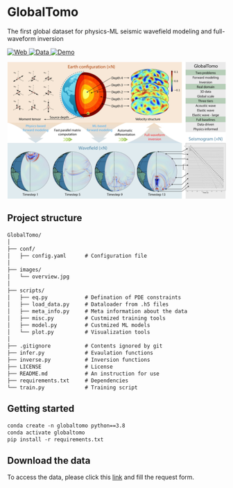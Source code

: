 # GlobalTomo
The first global dataset for physics-ML seismic wavefield modeling and full-waveform inversion

<p align="left">
    <a href='https://global-tomo.github.io/'>
    <img src='https://img.shields.io/badge/Web-Page-yellow?style=plastic&logo=Google%20chrome&logoColor=yellow' alt='Web'>
    </a>
    <a href='https://forms.gle/wC1mLULDmoQYpugo8'>
    <img src='https://img.shields.io/badge/Data-Form-blue?style=plastic&logo=Google%20chrome&logoColor=blue' alt='Data'>
    </a>
    <a href='https://vimeo.com/957588046'>
      <img src='https://img.shields.io/badge/Demo-Vimeo-red?style=plastic&logo=Vimeo&logoColor=red' alt='Demo'>
    </a>
</p>

<img src='./images/overview.jpg'>

## Project structure
```
GlobalTomo/
│
├── conf/
│   ├── config.yaml      # Configuration file
│
├── images/              
│   └── overview.jpg
│
├── scripts/             
│   ├── eq.py            # Defination of PDE constraints
│   ├── load_data.py     # Dataloader from .h5 files
│   ├── meta_info.py     # Meta information about the data
│   ├── misc.py          # Custmized training tools
│   ├── model.py         # Custmized ML models
│   └── plot.py          # Visualization tools
│
├── .gitignore           # Contents ignored by git
├── infer.py             # Evaulation functions
├── inverse.py           # Inversion functions
├── LICENSE              # License
├── README.md            # An instruction for use
├── requirements.txt     # Dependencies
└── train.py             # Training script
```

## Getting started
```
conda create -n globaltomo python==3.8
conda activate globaltomo
pip install -r requirements.txt
```
## Download the data
To access the data, please click this <a href="https://forms.gle/wC1mLULDmoQYpugo8">link</a> and fill the request form.

